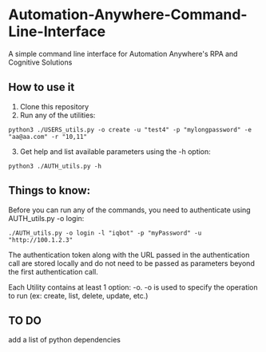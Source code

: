 # Automation-Anywhere-Command-Line-Interface
A simple command line interface for Automation Anywhere's RPA and Cognitive Solutions

## How to use it

1. Clone this repository
2. Run any of the utilities:

```
python3 ./USERS_utils.py -o create -u "test4" -p "mylongpassword" -e "aa@aa.com" -r "10,11"
```

3. Get help and list available parameters using the -h option:

```
python3 ./AUTH_utils.py -h
```

## Things to know:

Before you can run any of the commands, you need to authenticate using AUTH_utils.py -o login:

```
./AUTH_utils.py -o login -l "iqbot" -p "myPassword" -u "http://100.1.2.3"
```

The authentication token along with the URL passed in the authentication call are stored locally and do not need to be passed as parameters beyond the first authentication call.

Each Utility contains at least 1 option: -o. -o is used to specify the operation to run (ex: create, list, delete, update, etc.)


## TO DO

add a list of python dependencies
